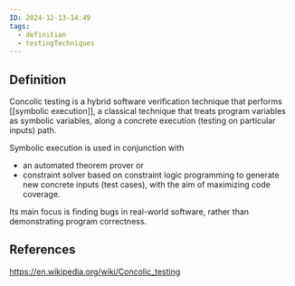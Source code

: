 ```yaml
---
ID: 2024-12-13-14:49
tags:
  - definition
  - testingTechniques
---
```

## Definition

Concolic testing is a hybrid software verification technique that performs [[symbolic execution]], a classical technique that treats program variables as symbolic variables, along a concrete execution (testing on particular inputs) path. 

Symbolic execution is used in conjunction with
- an automated theorem prover or
- constraint solver based on constraint logic programming
to generate new concrete inputs (test cases), with the aim of maximizing code coverage. 

Its main focus is finding bugs in real-world software, rather than demonstrating program correctness.

## References
https://en.wikipedia.org/wiki/Concolic_testing